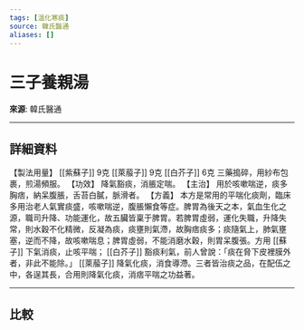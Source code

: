 ```yaml
---
tags: [溫化寒痰]
source: 韓氏醫通
aliases: []
---
```


# 三子養親湯

**來源**: 韓氏醫通  

---

## 詳細資料
【製法用量】 [[紫蘇子]] 9克 [[萊菔子]] 9克 [[白芥子]] 6克
三藥搗碎，用紗布包裹，煎湯頻服。
【功效】
降氣豁痰，消脹定喘。
【主治】
用於咳嗽喘逆，痰多胸痞，納呆腹脹，舌苔白膩，脈滑者。
【方義】
本方是常用的平喘化痰劑，臨床多用治老人氣實痰盛，咳嗽喘逆，腹脹懶食等症。脾胃為後天之本，氣血生化之源，職司升降、功能運化，故五臟皆稟于脾胃。若脾胃虛弱，運化失職，升降失常，則水穀不化精微，反凝為痰，痰壅則氣滯，故胸痞痰多；痰隨氣上，肺氣壅塞，逆而不降，故咳嗽喘息；脾胃虛弱，不能消磨水穀，則胃呆腹張。方用 [[蘇子]] 下氣消痰，止咳平喘； [[白芥子]] 豁痰利氣，前人曾說：「痰在脅下皮裡膜外者，非此不能除。」 [[萊菔子]] 降氣化痰，消食導滯。三者皆治痰之品，在配伍之中，各逞其長，合用則降氣化痰，消痞平喘之功益著。

---

## 比較
